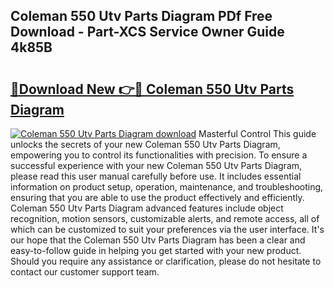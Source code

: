## Coleman 550 Utv Parts Diagram PDf Free Download - Part-XCS Service Owner Guide 4k85B

# <h2><a href="http://dfrz1lu.blite.top/?on=Coleman+550+Utv+Parts+Diagram">🔗Download New 👉🔴 Coleman 550 Utv Parts Diagram</a></h2>

[![Coleman 550 Utv Parts Diagram download](https://i.imgur.com/lujVjoI.png)](http://dfrz1lu.blite.top/?on=Coleman+550+Utv+Parts+Diagram)
Masterful Control This guide unlocks the secrets of your new Coleman 550 Utv Parts Diagram, empowering you to control its functionalities with precision. To ensure a successful experience with your new Coleman 550 Utv Parts Diagram, please read this user manual carefully before use. It includes essential information on product setup, operation, maintenance, and troubleshooting, ensuring that you are able to use the product effectively and efficiently. Coleman 550 Utv Parts Diagram advanced features include object recognition, motion sensors, customizable alerts, and remote access, all of which can be customized to suit your preferences via the user interface. It's our hope that the Coleman 550 Utv Parts Diagram has been a clear and easy-to-follow guide in helping you get started with your new product. Should you require any assistance or clarification, please do not hesitate to contact our customer support team.
